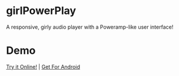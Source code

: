 # girlPowerPlay

A responsive, girly audio player with a Poweramp-like user interface!

# Demo

[Try it Online!](https://abbaskhurram255.github.io/Chatterbox/girlPowerPlay) | [Get For Android](https://github.com/Abbaskhurram255/Chatterbox/raw/master/girlPowerPlay/binary/girlPowerPlay_1.apk)
